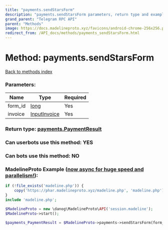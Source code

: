 ```yaml
---
title: "payments.sendStarsForm"
description: "payments.sendStarsForm parameters, return type and example"
grand_parent: "Telegram RPC API"
parent: "Methods"
image: https://docs.madelineproto.xyz/favicons/android-chrome-256x256.png
redirect_from: /API_docs/methods/payments_sendStarsForm.html
---
```

# Method: payments.sendStarsForm
[Back to methods index](index.html)



### Parameters:

| Name     |    Type       | Required |
|----------|---------------|----------|
|form\_id|[long](/API_docs/types/long.html) | Yes|
|invoice|[InputInvoice](/API_docs/types/InputInvoice.html) | Yes|


### Return type: [payments.PaymentResult](/API_docs/types/payments.PaymentResult.html)

### Can userbots use this method: **YES**

### Can bots use this method: **NO**


### MadelineProto Example ([now async for huge speed and parallelism!](https://docs.madelineproto.xyz/docs/ASYNC.html)):


```php
if (!file_exists('madeline.php')) {
    copy('https://phar.madelineproto.xyz/madeline.php', 'madeline.php');
}
include 'madeline.php';

$MadelineProto = new \danog\MadelineProto\API('session.madeline');
$MadelineProto->start();

$payments_PaymentResult = $MadelineProto->payments->sendStarsForm(form_id: $long, invoice: $InputInvoice, );
```

